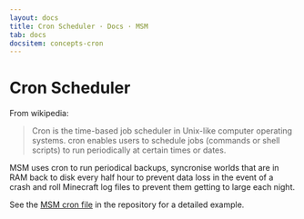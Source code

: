 ```yaml
---
layout: docs
title: Cron Scheduler · Docs · MSM
tab: docs
docsitem: concepts-cron
---
```


Cron Scheduler
==============

From wikipedia:

> Cron is the time-based job scheduler in Unix-like computer operating systems. cron enables users to schedule jobs (commands or shell scripts) to run periodically at certain times or dates.

MSM uses cron to run periodical backups, syncronise worlds that are in RAM back to disk every half hour to prevent data loss in the event of a crash and roll Minecraft log files to prevent them getting to large each night.

See the <a href="https://github.com/marcuswhybrow/minecraft-server-manager/blob/latest/cron/msm">MSM cron file</a> in the repository for a detailed example.